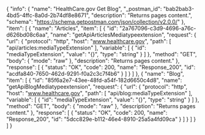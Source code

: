 {
  "info": {
    "name": "HealthCare.gov Get Blog",
    "_postman_id": "bab2bab3-4bd5-4ffc-8a0d-2b74df8e8671",
    "description": "Returns pages content.",
    "schema": "https://schema.getpostman.com/json/collection/v2.0.0/"
  },
  "item": [
    {
      "name": "Articles",
      "item": [
        {
          "id": "2a767096-c3d9-4696-a76c-d626bd08c6aa",
          "name": "getApiArticlesMediatypeextension",
          "request": {
            "url": {
              "protocol": "http",
              "host": "www.healthcare.gov",
              "path": [
                "api/articles:mediaTypeExtension"
              ],
              "variable": [
                {
                  "id": "mediaTypeExtension",
                  "value": "{}",
                  "type": "string"
                }
              ]
            },
            "method": "GET",
            "body": {
              "mode": "raw"
            },
            "description": "Returns pages content."
          },
          "response": [
            {
              "status": "OK",
              "code": 200,
              "name": "Response_200",
              "id": "acdfa840-7650-462d-9291-f0a2c3c7f4b6"
            }
          ]
        }
      ]
    },
    {
      "name": "Blog",
      "item": [
        {
          "id": "85f6a2e7-43ee-48fd-a54f-182d6650c4d8",
          "name": "getApiBlogMediatypeextension",
          "request": {
            "url": {
              "protocol": "http",
              "host": "www.healthcare.gov",
              "path": [
                "api/blog:mediaTypeExtension"
              ],
              "variable": [
                {
                  "id": "mediaTypeExtension",
                  "value": "{}",
                  "type": "string"
                }
              ]
            },
            "method": "GET",
            "body": {
              "mode": "raw"
            },
            "description": "Returns pages content."
          },
          "response": [
            {
              "status": "OK",
              "code": 200,
              "name": "Response_200",
              "id": "5dcc829e-b112-46e4-8910-25a5a4fd09ca"
            }
          ]
        }
      ]
    }
  ]
}